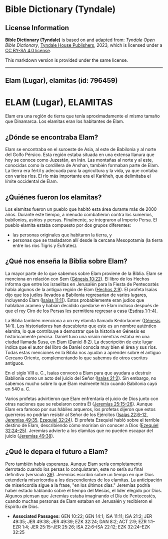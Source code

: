 # Bible Dictionary (Tyndale)

## License Information

**Bible Dictionary (Tyndale)** is based on and adapted from: _Tyndale Open Bible Dictionary_, [Tyndale House Publishers](https://tyndaleopenresources.com/), 2023, which is licensed under a [CC BY-SA 4.0 license](https://creativecommons.org/licenses/by-sa/4.0/legalcode.en).

This markdown version is provided under the same license.



--------------------------------

## Elam (Lugar), elamitas (id: 796459)

ELAM (Lugar), ELAMITAS
======================

Elam era una región de tierra que tenía aproximadamente el mismo tamaño que Dinamarca. Los elamitas eran los habitantes de Elam.

¿Dónde se encontraba Elam?
--------------------------

Elam se encontraba en el suroeste de Asia, al este de Babilonia y al norte del Golfo Pérsico. Esta región estaba situada en una extensa llanura que hoy se conoce como Juzestán, en Irán. Las montañas al norte y al este, conocidas como la cordillera de Anshan, también formaban parte de Elam. La tierra era fértil y adecuada para la agricultura y la vida, ya que contaba con varios ríos. El río más importante era el Karkheh, que delimitaba el límite occidental de Elam.

¿Quiénes fueron los elamitas?
-----------------------------

Los elamitas fueron un pueblo que habitó esta área durante más de 2000 años. Durante este tiempo, a menudo combatieron contra los sumerios, babilonios, asirios y persas. Finalmente, se integraron al Imperio Persa. El pueblo elamita estaba compuesto por dos grupos diferentes:

* las personas originales que habitaron la tierra, y
* personas que se trasladaron allí desde la cercana Mesopotamia (la tierra entre los ríos Tigris y Éufrates).

¿Qué nos enseña la Biblia sobre Elam?
-------------------------------------

La mayor parte de lo que sabemos sobre Elam proviene de la Biblia. Elam se menciona en relación con Sem ([Génesis 10:22](https://ref.ly/Gen10:22)). El libro de los Hechos informa que entre los israelitas en Jerusalén para la Fiesta de Pentecostés había algunos de la antigua región de Elam ([Hechos 2:9](https://ref.ly/Acts2:9)). El profeta Isaías dijo que los judíos llevados a Babilonia regresarían de varios lugares, incluyendo Elam ([Isaías 11:11](https://ref.ly/Isa11:11)). Estos probablemente eran judíos que hablaban arameo y habían decidido quedarse en Elam incluso después de que el rey Ciro de los Persas les permitiera regresar a casa ([Esdras 1:1–4](https://ref.ly/Ezra1:1-Ezra1:4)).

La Biblia también menciona a un rey elamita llamado Kedorlaomer ([Génesis 14:1](https://ref.ly/Gen14:1)). Los historiadores han descubierto que este es un nombre auténtico elamita, lo que contribuye a demostrar que la historia en Génesis es históricamente precisa. Daniel tuvo una visión mientras estaba en una ciudad llamada Susa, en Elam ([Daniel 8:2](https://ref.ly/Dan8:2)). La descripción de este lugar indica que el autor del libro de Daniel conocía muy bien el área y sus ríos. Todas estas menciones en la Biblia nos ayudan a aprender sobre el antiguo Cercano Oriente, complementando lo que sabemos de otros escritos antiguos.

En el siglo VIII a. C., Isaías convocó a Elam para que ayudara a destruir Babilonia como un acto del juicio del Señor ([Isaías 21:2](https://ref.ly/Isa21:2)). Sin embargo, no sabemos mucho sobre lo que Elam realmente hizo cuando Babilonia cayó en 540 a. C.

Varios profetas advirtieron que Elam enfrentaría el juicio de Dios junto con otras naciones que se rebelaron contra Él ([Jeremías 25:15–26](https://ref.ly/Jer25:15-Jer25:26)). Aunque Elam era famoso por sus hábiles arqueros, los profetas dijeron que estos guerreros no podrían resistir al Señor de los Ejércitos ([Isaías 22:6](https://ref.ly/Isa22:6-Isa22:12)[–](https://ref.ly/Ezra1:1-Ezra1:4)[12,](https://ref.ly/Isa22:6-Isa22:12) [Jeremías 49:35,](https://ref.ly/Jer49:35) [Ezequiel 32:24](https://ref.ly/Ezek32:24)). El profeta Ezequiel habló sobre el terrible destino de Elam, describiendo cómo morirían sin conocer a Dios ([Ezequiel 32:24–25](https://ref.ly/Ezek32:24-Ezek32:25)). Jeremías advierte a los elamitas que no pueden escapar del juicio ([Jeremías 49:38](https://ref.ly/Jer49:38)).

¿Qué le depara el futuro a Elam?
--------------------------------

Pero también había esperanza. Aunque Elam sería completamente derrotado cuando los persas lo conquistaran, este no sería su final definitivo (versículo [39](https://ref.ly/Jer49:39)). Jeremías escribió sobre un tiempo en que Dios extendería misericordia a los descendientes de los elamitas. La anticipación de misericordia sigue a la frase, "en los últimos días." Jeremías podría haber estado hablando sobre el tiempo del Mesías, el líder elegido por Dios. Algunos piensan que Jeremías estaba imaginando el Día de Pentecostés, cuando muchas personas de Elam estaban en Jerusalén y recibieron el Espíritu de Dios.

* **Associated Passages:** GEN 10:22; GEN 14:1; ISA 11:11; ISA 21:2; JER 49:35; JER 49:38; JER 49:39; EZK 32:24; DAN 8:2; ACT 2:9; EZR 1:1–EZR 1:4; JER 25:15–JER 25:26; ISA 22:6–ISA 22:12; EZK 32:24–EZK 32:25

